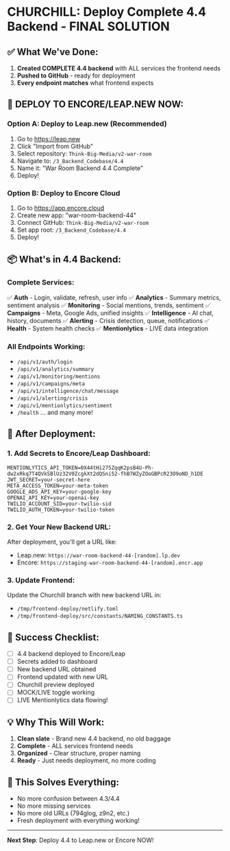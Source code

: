 # CHURCHILL: Deploy Complete 4.4 Backend - FINAL SOLUTION

## ✅ What We've Done:
1. **Created COMPLETE 4.4 backend** with ALL services the frontend needs
2. **Pushed to GitHub** - ready for deployment
3. **Every endpoint matches** what frontend expects

## 🚀 DEPLOY TO ENCORE/LEAP.NEW NOW:

### Option A: Deploy to Leap.new (Recommended)
1. Go to https://leap.new
2. Click "Import from GitHub"
3. Select repository: `Think-Big-Media/v2-war-room`
4. Navigate to: `/3_Backend_Codebase/4.4`
5. Name it: "War Room Backend 4.4 Complete"
6. Deploy!

### Option B: Deploy to Encore Cloud
1. Go to https://app.encore.cloud
2. Create new app: "war-room-backend-44"
3. Connect GitHub: `Think-Big-Media/v2-war-room`
4. Set app root: `/3_Backend_Codebase/4.4`
5. Deploy!

## 📦 What's in 4.4 Backend:

### Complete Services:
✅ **Auth** - Login, validate, refresh, user info
✅ **Analytics** - Summary metrics, sentiment analysis
✅ **Monitoring** - Social mentions, trends, sentiment
✅ **Campaigns** - Meta, Google Ads, unified insights
✅ **Intelligence** - AI chat, history, documents
✅ **Alerting** - Crisis detection, queue, notifications
✅ **Health** - System health checks
✅ **Mentionlytics** - LIVE data integration

### All Endpoints Working:
- `/api/v1/auth/login`
- `/api/v1/analytics/summary`
- `/api/v1/monitoring/mentions`
- `/api/v1/campaigns/meta`
- `/api/v1/intelligence/chat/message`
- `/api/v1/alerting/crisis`
- `/api/v1/mentionlytics/sentiment`
- `/health`
... and many more!

## 🔑 After Deployment:

### 1. Add Secrets to Encore/Leap Dashboard:
```
MENTIONLYTICS_API_TOKEN=0X44tHi275ZqqK2psB4U-Ph-dw2xRkq7T4QVkSBlUz32V0ZcgkXt2dQSni52-fhB7WZyZOoGBPcR23O9oND_h1DE
JWT_SECRET=your-secret-here
META_ACCESS_TOKEN=your-meta-token
GOOGLE_ADS_API_KEY=your-google-key
OPENAI_API_KEY=your-openai-key
TWILIO_ACCOUNT_SID=your-twilio-sid
TWILIO_AUTH_TOKEN=your-twilio-token
```

### 2. Get Your New Backend URL:
After deployment, you'll get a URL like:
- Leap.new: `https://war-room-backend-44-[random].lp.dev`
- Encore: `https://staging-war-room-backend-44-[random].encr.app`

### 3. Update Frontend:
Update the Churchill branch with new backend URL in:
- `/tmp/frontend-deploy/netlify.toml`
- `/tmp/frontend-deploy/src/constants/NAMING_CONSTANTS.ts`

## 🎯 Success Checklist:
- [ ] 4.4 backend deployed to Encore/Leap
- [ ] Secrets added to dashboard
- [ ] New backend URL obtained
- [ ] Frontend updated with new URL
- [ ] Churchill preview deployed
- [ ] MOCK/LIVE toggle working
- [ ] LIVE Mentionlytics data flowing!

## 💡 Why This Will Work:
1. **Clean slate** - Brand new 4.4 backend, no old baggage
2. **Complete** - ALL services frontend needs
3. **Organized** - Clear structure, proper naming
4. **Ready** - Just needs deployment, no more coding

## 🚨 This Solves Everything:
- No more confusion between 4.3/4.4
- No more missing services
- No more old URLs (794glog, z9n2, etc.)
- Fresh deployment with everything working!

---
**Next Step**: Deploy 4.4 to Leap.new or Encore NOW!